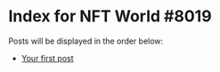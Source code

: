 # Index for NFT World #8019
Posts will be displayed in the order below:

- [Your first post](./001-first.md)

